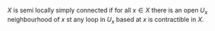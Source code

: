 $X$ is semi locally simply connected if 
for all $x \in X$ 
there is an open $U_{x}$ neighbourhood of $x$ st 
any loop in $U_{x}$ based at $x$ is contractible in $X$.
